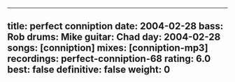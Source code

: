 
---
title: perfect conniption
date: 2004-02-28
bass:	Rob
drums:	Mike
guitar:	Chad
day: 2004-02-28
songs: [conniption]
mixes: [conniption-mp3]
recordings: perfect-conniption-68
rating: 6.0
best: false
definitive: false
weight: 0
---
